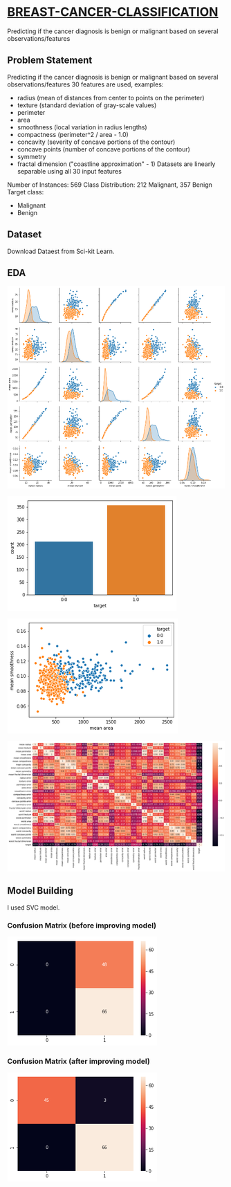 # [BREAST-CANCER-CLASSIFICATION](https://github.com/parthshah28/BREAST-CANCER-CLASSIFICATION)
Predicting if the cancer diagnosis is benign or malignant based on several observations/features

## Problem Statement
Predicting if the cancer diagnosis is benign or malignant based on several observations/features
30 features are used, examples:

  - radius (mean of distances from center to points on the perimeter)
  - texture (standard deviation of gray-scale values)
  - perimeter
  - area
  - smoothness (local variation in radius lengths)
  - compactness (perimeter^2 / area - 1.0)
  - concavity (severity of concave portions of the contour)
  - concave points (number of concave portions of the contour)
  - symmetry 
  - fractal dimension ("coastline approximation" - 1)
Datasets are linearly separable using all 30 input features

Number of Instances: 569
Class Distribution: 212 Malignant, 357 Benign
Target class:
   - Malignant
   - Benign
   
## Dataset
Download Dataest from Sci-kit Learn.

## EDA
![](https://github.com/parthshah28/BREAST-CANCER-CLASSIFICATION/blob/master/images/download%20(1).png)

![](https://github.com/parthshah28/BREAST-CANCER-CLASSIFICATION/blob/master/images/download.png)

![](https://github.com/parthshah28/BREAST-CANCER-CLASSIFICATION/blob/master/images/download%20(2).png)

![](https://github.com/parthshah28/BREAST-CANCER-CLASSIFICATION/blob/master/images/download%20(3).png)

## Model Building
I used SVC model.

### Confusion Matrix (before improving model)
![](https://github.com/parthshah28/BREAST-CANCER-CLASSIFICATION/blob/master/images/download%20(5).png)

### Confusion Matrix (after improving model)
![](https://github.com/parthshah28/BREAST-CANCER-CLASSIFICATION/blob/master/images/download%20(4).png)

